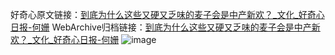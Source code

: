 好奇心原文链接：[到底为什么这些又硬又乏味的麦子会是中产新欢？_文化_好奇心日报-何姗](https://www.qdaily.com/articles/5357.html)
WebArchive归档链接：[到底为什么这些又硬又乏味的麦子会是中产新欢？_文化_好奇心日报-何姗](http://web.archive.org/web/20190623164611/https://www.qdaily.com/articles/5357.html)
![image](http://ww3.sinaimg.cn/large/007d5XDply1g3whax335cj30u05b11ky)